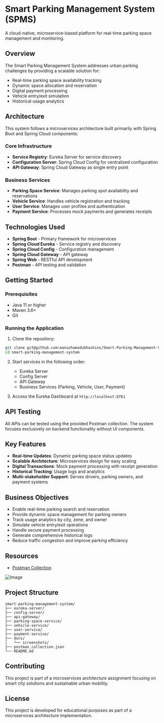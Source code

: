 # Smart Parking Management System (SPMS)

A cloud-native, microservice-based platform for real-time parking space management and monitoring.

## Overview

The Smart Parking Management System addresses urban parking challenges by providing a scalable solution for:
- Real-time parking space availability tracking
- Dynamic space allocation and reservation
- Digital payment processing
- Vehicle entry/exit simulation
- Historical usage analytics

## Architecture

This system follows a microservices architecture built primarily with Spring Boot and Spring Cloud components:

### Core Infrastructure
- **Service Registry**: Eureka Server for service discovery
- **Configuration Server**: Spring Cloud Config for centralized configuration
- **API Gateway**: Spring Cloud Gateway as single entry point

### Business Services
- **Parking Space Service**: Manages parking spot availability and reservations
- **Vehicle Service**: Handles vehicle registration and tracking
- **User Service**: Manages user profiles and authentication
- **Payment Service**: Processes mock payments and generates receipts

## Technologies Used

- **Spring Boot** - Primary framework for microservices
- **Spring Cloud Eureka** - Service registry and discovery
- **Spring Cloud Config** - Configuration management
- **Spring Cloud Gateway** - API gateway
- **Spring Web** - RESTful API development
- **Postman** - API testing and validation

## Getting Started

### Prerequisites
- Java 11 or higher
- Maven 3.6+
- Git

### Running the Application

1. Clone the repository:
```bash
git clone git@github.com:manushamadubhashini/Smart-Parking-Management-System.git
cd smart-parking-management-system
```

2. Start services in the following order:
   - Eureka Server
   - Config Server
   - API Gateway
   - Business Services (Parking, Vehicle, User, Payment)

3. Access the Eureka Dashboard at `http://localhost:8761`

## API Testing

All APIs can be tested using the provided Postman collection. The system focuses exclusively on backend functionality without UI components.

## Key Features

- **Real-time Updates**: Dynamic parking space status updates
- **Scalable Architecture**: Microservices design for easy scaling
- **Digital Transactions**: Mock payment processing with receipt generation
- **Historical Tracking**: Usage logs and analytics
- **Multi-stakeholder Support**: Serves drivers, parking owners, and payment systems

## Business Objectives

- Enable real-time parking search and reservation
- Provide dynamic space management for parking owners
- Track usage analytics by city, zone, and owner
- Simulate vehicle entry/exit operations
- Handle secure payment processing
- Generate comprehensive historical logs
- Reduce traffic congestion and improve parking efficiency

## Resources

- [Postman Collection](./postman_collection.json)

  
![Image](https://github.com/user-attachments/assets/6f23afcf-bde1-462f-9901-b81c970fff68)

## Project Structure

```
smart-parking-management-system/
├── eureka-server/
├── config-server/
├── api-gateway/
├── parking-space-service/
├── vehicle-service/
├── user-service/
├── payment-service/
├── docs/
│   └── screenshots/
├── postman_collection.json
└── README.md
```

## Contributing

This project is part of a microservices architecture assignment focusing on smart city solutions and sustainable urban mobility.

## License

This project is developed for educational purposes as part of a microservices architecture implementation.
